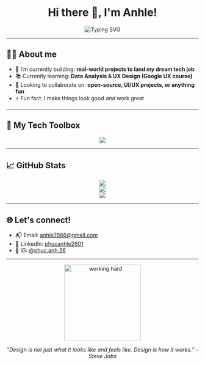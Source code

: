 <h1 align="center">Hi there 👋, I'm Anhle!</h1>

<p align="center">
  <img src="https://readme-typing-svg.demolab.com?font=Fira+Code&size=24&pause=1000&color=36BCF7&center=true&vCenter=true&width=500&lines=Frontend+Dev+%F0%9F%96%A5%EF%B8%8F;UX+Design+Enthusiast+%F0%9F%8E%A8;Always+Learning+Something+Cool+%F0%9F%A7%91%E2%80%8D%F0%9F%92%BB" alt="Typing SVG" />
</p>

---

## 👨‍💻 About me

- 🔭 I’m currently building: **real-world projects to land my dream tech job**
- 📚 Currently learning: **Data Analysis & UX Design (Google UX course)**
- 👯 Looking to collaborate on: **open-source, UI/UX projects, or anything fun**
- ⚡ Fun fact: I make things look good *and* work great

---

## 🧰 My Tech Toolbox

<div align="center">
  <img src="https://skillicons.dev/icons?i=html,css,js,ts,react,nextjs,nodejs,mongodb,figma,python,vscode,github" />
</div>

---

## 📈 GitHub Stats

<div align="center">
  <img src="https://github-readme-stats.vercel.app/api?username=anhle7666&show_icons=true&theme=radical&hide=prs"/>
  <br/>
  <img src="https://github-readme-streak-stats.herokuapp.com?user=anhle7666&theme=radical" />
  <br/>
  <img src="https://github-readme-stats.vercel.app/api/top-langs/?username=anhle7666&layout=compact&theme=radical" />
</div>

---

## 🌐 Let's connect!

- 📬 Email: [anhle7666@gmail.com](mailto:anhle7666@gmail.com)
- 💼 LinkedIn: [phucanhle2601](https://www.linkedin.com/in/phucanhle2601/)
- 📸 IG: [@phuc.anh.26](https://instagram.com/phuc.anh.26)

---

<p align="center">
  <img src="https://media.giphy.com/media/xUPGcguWZHRC2HyBRS/giphy.gif" width="200" alt="working hard" />
</p>

<p align="center"><i>“Design is not just what it looks like and feels like. Design is how it works.” – Steve Jobs</i></p>
